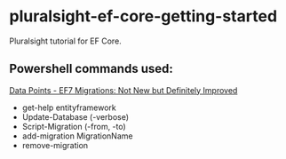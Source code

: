 # pluralsight-ef-core-getting-started
Pluralsight tutorial for EF Core.

## Powershell commands used:

[Data Points - EF7 Migrations: Not New but Definitely Improved](https://msdn.microsoft.com/en-us/magazine/mt614250.aspx "Reference site")

- get-help entityframework
- Update-Database (-verbose)
- Script-Migration (-from, -to)
- add-migration MigrationName
- remove-migration
